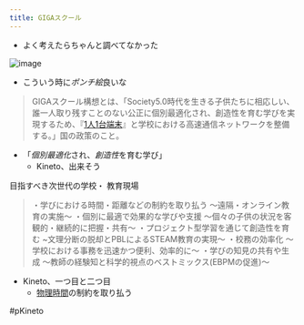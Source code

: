 ```yaml
---
title: GIGAスクール
---
```


* よく考えたらちゃんと調べてなかった

![image](https://gyazo.com/0d4be4ca657035dcc7afc8f78abe9f33/thumb/1000)

* こういう時に*ポンチ絵*良いな

 > 
 > GIGAスクール構想とは、「Society5.0時代を生きる子供たちに相応しい、誰一人取り残すことのない公正に個別最適化され、創造性を育む学びを実現するため、『[1人1台端末](1%E4%BA%BA1%E5%8F%B0%E7%AB%AF%E6%9C%AB.md)』と学校における高速通信ネットワークを整備する。」国の政策のこと。

* 「*個別最適化*され、*創造性*を育む学び」
  * Kineto、出来そう

目指すべき次世代の学校・ 教育現場

 > 
 > ・学びにおける時間・距離などの制約を取り払う ～遠隔・オンライン教育の実施～
 > ・個別に最適で効果的な学びや支援 ～個々の子供の状況を客観的・継続的に把握・共有～
 > ・プロジェクト型学習を通じて創造性を育む ~文理分断の脱却とPBLによるSTEAM教育の実現～
 > ・校務の効率化 ～学校における事務を迅速かつ便利、効率的に～
 > ・学びの知見の共有や生成 ～教師の経験知と科学的視点のベストミックス(EBPMの促進)～

* Kineto、一つ目と二つ目
  * [物理時間](%E7%89%A9%E7%90%86%E6%99%82%E9%96%93.md)の制約を取り払う

\#pKineto

